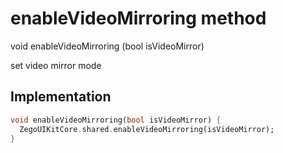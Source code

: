 


# enableVideoMirroring method








void enableVideoMirroring
(bool isVideoMirror)





<p>set video mirror mode</p>



## Implementation

```dart
void enableVideoMirroring(bool isVideoMirror) {
  ZegoUIKitCore.shared.enableVideoMirroring(isVideoMirror);
}
```







